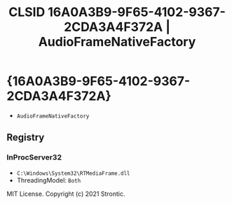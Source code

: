 ﻿---
title: "CLSID 16A0A3B9-9F65-4102-9367-2CDA3A4F372A | AudioFrameNativeFactory"
excerpt: What is COM-Object CLSID 16A0A3B9-9F65-4102-9367-2CDA3A4F372A?
---

# {16A0A3B9-9F65-4102-9367-2CDA3A4F372A}

* `AudioFrameNativeFactory`

## Registry


### InProcServer32

* `C:\Windows\System32\RTMediaFrame.dll`
* ThreadingModel: `Both`

MIT License. Copyright (c) 2021 Strontic.


